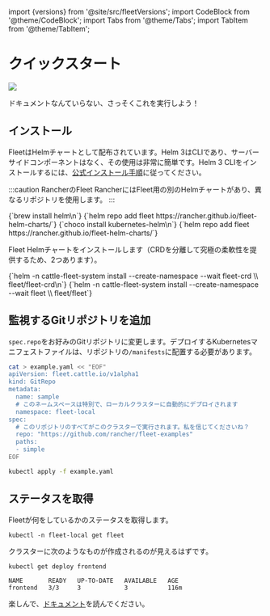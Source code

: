 import {versions} from '@site/src/fleetVersions';
import CodeBlock from '@theme/CodeBlock';
import Tabs from '@theme/Tabs';
import TabItem from '@theme/TabItem';

# クイックスタート

![](/img/single-cluster.png)

ドキュメントなんていらない、さっそくこれを実行しよう！

## インストール

FleetはHelmチャートとして配布されています。Helm 3はCLIであり、サーバーサイドコンポーネントはなく、その使用は非常に簡単です。Helm 3 CLIをインストールするには、<a href="https://helm.sh/docs/intro/install">公式インストール手順</a>に従ってください。

:::caution RancherのFleet
RancherにはFleet用の別のHelmチャートがあり、異なるリポジトリを使用します。
:::

<Tabs>
  <TabItem value="linux" label="Linux/Mac" default>
    <CodeBlock language="bash">
    {`brew install helm\n`}
    {`helm repo add fleet https://rancher.github.io/fleet-helm-charts/`}
    </CodeBlock>
  </TabItem>
  <TabItem value="windows" label="Windows" default>
    <CodeBlock language="bash">
    {`choco install kubernetes-helm\n`}
    {`helm repo add fleet https://rancher.github.io/fleet-helm-charts/`}
    </CodeBlock>
  </TabItem>
</Tabs>

Fleet Helmチャートをインストールします（CRDを分離して究極の柔軟性を提供するため、2つあります）。

<CodeBlock language="bash">
{`helm -n cattle-fleet-system install --create-namespace --wait fleet-crd \\
    fleet/fleet-crd\n`}
{`helm -n cattle-fleet-system install --create-namespace --wait fleet \\
    fleet/fleet`}
</CodeBlock>

## 監視するGitリポジトリを追加

`spec.repo`をお好みのGitリポジトリに変更します。デプロイするKubernetesマニフェストファイルは、リポジトリの`/manifests`に配置する必要があります。

```bash
cat > example.yaml << "EOF"
apiVersion: fleet.cattle.io/v1alpha1
kind: GitRepo
metadata:
  name: sample
  # このネームスペースは特別で、ローカルクラスターに自動的にデプロイされます
  namespace: fleet-local
spec:
  # このリポジトリのすべてがこのクラスターで実行されます。私を信じてくださいね？
  repo: "https://github.com/rancher/fleet-examples"
  paths:
  - simple
EOF

kubectl apply -f example.yaml
```

## ステータスを取得

Fleetが何をしているかのステータスを取得します。

```shell
kubectl -n fleet-local get fleet
```

クラスターに次のようなものが作成されるのが見えるはずです。

```
kubectl get deploy frontend
```
```
NAME       READY   UP-TO-DATE   AVAILABLE   AGE
frontend   3/3     3            3           116m
```

楽しんで、[ドキュメント](https://rancher.github.io/fleet)を読んでください。

